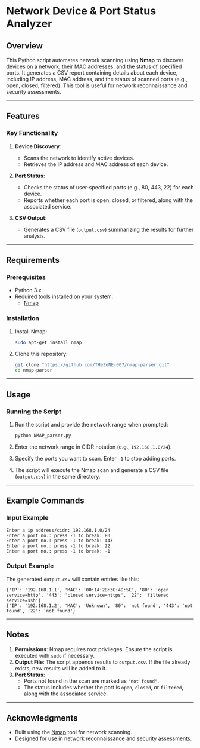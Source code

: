 # Network Device & Port Status Analyzer

## Overview

This Python script automates network scanning using **Nmap** to discover devices on a network, their MAC addresses, and the status of specified ports. It generates a CSV report containing details about each device, including IP address, MAC address, and the status of scanned ports (e.g., open, closed, filtered). This tool is useful for network reconnaissance and security assessments.

---

## Features

### Key Functionality
1. **Device Discovery**:
   - Scans the network to identify active devices.
   - Retrieves the IP address and MAC address of each device.

2. **Port Status**:
   - Checks the status of user-specified ports (e.g., 80, 443, 22) for each device.
   - Reports whether each port is open, closed, or filtered, along with the associated service.

3. **CSV Output**:
   - Generates a CSV file (`output.csv`) summarizing the results for further analysis.

---

## Requirements

### Prerequisites
- Python 3.x
- Required tools installed on your system:
  - [Nmap](https://nmap.org/)

### Installation
1. Install Nmap:
   ```bash
   sudo apt-get install nmap
   ```

2. Clone this repository:
   ```bash
   git clone "https://github.com/THeZoNE-007/nmap-parser.git"
   cd nmap-parser
   ```

---

## Usage

### Running the Script
1. Run the script and provide the network range when prompted:
   ```bash
   python NMAP_parser.py
   ```

2. Enter the network range in CIDR notation (e.g., `192.168.1.0/24`).

3. Specify the ports you want to scan. Enter `-1` to stop adding ports.

4. The script will execute the Nmap scan and generate a CSV file (`output.csv`) in the same directory.

---

## Example Commands

### Input Example
```
Enter a ip address/cidr: 192.168.1.0/24
Enter a port no.: press -1 to break: 80
Enter a port no.: press -1 to break: 443
Enter a port no.: press -1 to break: 22
Enter a port no.: press -1 to break: -1
```

### Output Example
The generated `output.csv` will contain entries like this:
```
{'IP': '192.168.1.1', 'MAC': '00:1A:2B:3C:4D:5E', '80': 'open service=http', '443': 'closed service=https', '22': 'filtered service=ssh'}
{'IP': '192.168.1.2', 'MAC': 'Unknown', '80': 'not found', '443': 'not found', '22': 'not found'}
```

---

## Notes

1. **Permissions**: Nmap requires root privileges. Ensure the script is executed with `sudo` if necessary.
2. **Output File**: The script appends results to `output.csv`. If the file already exists, new results will be added to it.
3. **Port Status**:
   - Ports not found in the scan are marked as `"not found"`.
   - The status includes whether the port is `open`, `closed`, or `filtered`, along with the associated service.

---

## Acknowledgments

- Built using the [Nmap](https://nmap.org/) tool for network scanning.
- Designed for use in network reconnaissance and security assessments.
